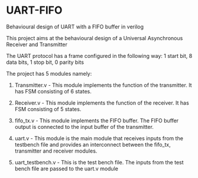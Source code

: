 # UART-FIFO

Behavioural design of UART with a FIFO buffer in verilog

This project aims at the behavioural design of a Universal Asynchronous Receiver and Transmitter

The UART protocol has a frame configured in the following way: 1 start bit, 8 data bits, 1 stop bit, 0 parity bits

The project has 5 modules namely:
   
1. Transmitter.v - 
     This module implements the function of the transmitter. It has FSM consisting of 6 states.

2. Receiver.v - 
     This module implements the function of the receiver. It has FSM consisting of 5 states.
        
3. fifo_tx.v - 
     This module implements the FIFO buffer. 
     The FIFO buffer output is connected to the input buffer of the transmitter.
        
4. uart.v - 
     This module is the main module that receives inputs from the testbench file and provides an interconnect between the fifo_tx, transmitter and receiver modules.

5. uart_testbench.v - 
     This is the test bench file. The inputs from the test bench file are passed to the uart.v module
   
